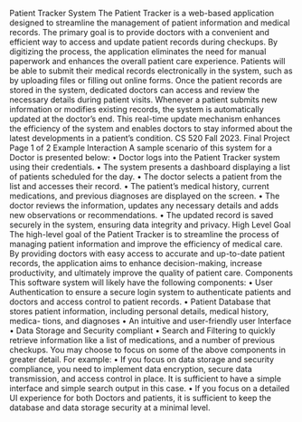 Patient Tracker System
The Patient Tracker is a web-based application designed to streamline the management of patient information and medical records. The primary goal is to provide doctors with a convenient and efficient way to access and update patient records during checkups. By digitizing the process, the application eliminates the need for manual paperwork and enhances the overall patient care experience.
Patients will be able to submit their medical records electronically in the system, such as by uploading files or filling out online forms. Once the patient records are stored in the system, dedicated doctors can access and review the necessary details during patient visits. Whenever a patient submits new information or modifies existing records, the system is automatically updated at the doctor’s end. This real-time update mechanism enhances the efficiency of the system and enables doctors to stay informed about the latest developments in a patient’s condition.
  CS 520 Fall 2023. Final Project Page 1 of 2
Example Interaction
A sample scenario of this system for a Doctor is presented below:
• Doctor logs into the Patient Tracker system using their credentials.
• The system presents a dashboard displaying a list of patients scheduled for the day.
• The doctor selects a patient from the list and accesses their record.
• The patient’s medical history, current medications, and previous diagnoses are displayed on the screen.
• The doctor reviews the information, updates any necessary details and adds new observations or recommendations.
• The updated record is saved securely in the system, ensuring data integrity and privacy.
High Level Goal
The high-level goal of the Patient Tracker is to streamline the process of managing patient information and improve the efficiency of medical care. By providing doctors with easy access to accurate and up-to-date patient records, the application aims to enhance decision-making, increase productivity, and ultimately improve the quality of patient care.
Components
This software system will likely have the following components:
• User Authentication to ensure a secure login system to authenticate patients and doctors and access control to patient records.
• Patient Database that stores patient information, including personal details, medical history, medica- tions, and diagnoses
• An intuitive and user-friendly user Interface
• Data Storage and Security compliant
• Search and Filtering to quickly retrieve information like a list of medications, and a number of previous checkups.
You may choose to focus on some of the above components in greater detail. For example:
• If you focus on data storage and security compliance, you need to implement data encryption, secure data transmission, and access control in place. It is sufficient to have a simple interface and simple search output in this case.
• If you focus on a detailed UI experience for both Doctors and patients, it is sufficient to keep the database and data storage security at a minimal level.
